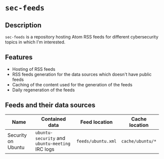 # `sec-feeds`

## Description

`sec-feeds` is a repository hosting Atom RSS feeds for different cybersecurity topics in which I'm interested.

## Features

- Hosting of RSS feeds
- RSS feeds generation for the data sources which doesn't have public feeds
- Caching of the content used for the generation of the feeds
- Daily regeneration of the feeds

## Feeds and their data sources

| Name               | Contained data                                  | Feed location      | Cache location   |
|--------------------|-------------------------------------------------|--------------------|------------------|
| Security on Ubuntu | `ubuntu-security` and `ubuntu-meeting` IRC logs | `feeds/ubuntu.xml` | `cache/ubuntu/*` |


